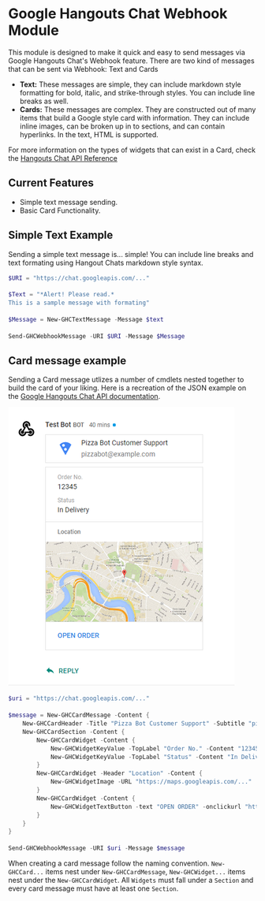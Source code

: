 # Google Hangouts Chat Webhook Module

This module is designed to make it quick and easy to send messages via Google Hangouts Chat's Webhook feature. There are two kind of messages that can be sent via Webhook: Text and Cards

* **Text:** These messages are simple, they can include markdown style formatting for bold, italic, and strike-through styles. You can include line breaks as well.
* **Cards:** These messages are complex. They are constructed out of many items that build a Google style card with information. They can include inline images, can be broken up in to sections, and can contain hyperlinks. In the text, HTML is supported.

For more information on the types of widgets that can exist in a Card, check the [Hangouts Chat API Reference](https://developers.google.com/hangouts/chat/reference/message-formats/cards)

## Current Features
* Simple text message sending.
* Basic Card Functionality.

## Simple Text Example
Sending a simple text message is... simple! You can include line breaks and text formating using Hangout Chats markdown style syntax.

```powershell
$URI = "https://chat.googleapis.com/..."

$Text = "*Alert! Please read.*
This is a sample message with formating"

$Message = New-GHCTextMessage -Message $text

Send-GHCWebhookMessage -URI $URI -Message $Message

```

## Card message example
Sending a Card message utlizes a number of cmdlets nested together to build the card of your liking. Here is a recreation of the JSON example on the [Google Hangouts Chat API documentation](https://developers.google.com/hangouts/chat/reference/message-formats/cards#full_example_pizza_bot).

![](/img/screenshot.png)

```powershell
$uri = "https://chat.googleapis.com/..."

$message = New-GHCCardMessage -Content {
    New-GHCCardHeader -Title "Pizza Bot Customer Support" -Subtitle "pizzabot@example.com" -ImageURL "https://goo.gl/aeDtrS" -ImageStyle avatar
    New-GHCCardSection -Content {
        New-GHCCardWidget -Content {
            New-GHCWidgetKeyValue -TopLabel "Order No." -Content "12345"
            New-GHCWidgetKeyValue -TopLabel "Status" -Content "In Delivery"
        }
        New-GHCCardWidget -Header "Location" -Content {
            New-GHCWidgetImage -URL "https://maps.googleapis.com/..."
        }
        New-GHCCardWidget -Content {
            New-GHCWidgetTextButton -text "OPEN ORDER" -onclickurl "https://example.com/orders/..."
        }
    }
}

Send-GHCWebhookMessage -URI $uri -Message $message
```
When creating a card message follow the naming convention. `New-GHCCard...` items nest under `New-GHCCardMessage`, `New-GHCWidget...` items nest under the `New-GHCCardWidget`. All `Widgets` must fall under a `Section` and every card message must have at least one `Section`.
